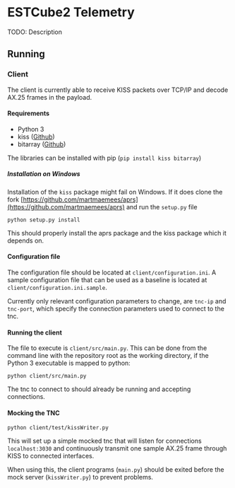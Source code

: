 # ESTCube2 Telemetry

TODO: Description

## Running

### Client

The client is currently able to receive KISS packets over TCP/IP and decode AX.25 frames in the payload.

#### Requirements

* Python 3
* kiss ([Github](https://github.com/ampledata/kiss))
* bitarray ([Github](https://github.com/ilanschnell/bitarray))

The libraries can be installed with pip (`pip install kiss bitarray`)

##### Installation on Windows

Installation of the `kiss` package might fail on Windows. If it does clone the fork [https://github.com/martmaemees/aprs](https://github.com/martmaemees/aprs) and run the `setup.py` file

```
python setup.py install
```

This should properly install the aprs package and the kiss package which it depends on.

#### Configuration file

The configuration file should be located at `client/configuration.ini`. A sample configuration file that can be used as a baseline is located at `client/configuration.ini.sample`.

Currently only relevant configuration parameters to change, are `tnc-ip` and `tnc-port`, which specify the connection parameters used to connect to the tnc.

#### Running the client

The file to execute is `client/src/main.py`. This can be done from the command line with the repository root as the working directory, if the Python 3 executable is mapped to python:

```
python client/src/main.py
```

The tnc to connect to should already be running and accepting connections.

#### Mocking the TNC

```
python client/test/kissWriter.py
```

This will set up a simple mocked tnc that will listen for connections `localhost:3030` and continuously transmit one sample AX.25 frame through KISS to connected interfaces.

When using this, the client programs (`main.py`) should be exited before the mock server (`kissWriter.py`) to prevent problems.
